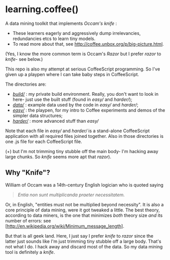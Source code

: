 learning.coffee()
=================

A data mining toolkit that implements _Occam's knife_ :

* These learners eagerly and aggressively dump irrelevancies,
redundancies etcs to learn tiny models.
* To read more about that, see http://coffee.unbox.org/p/big-picture.html.

(Yes, I know the more common term is Occam's _Razor_ but I prefer _razor_ to _knife_- see below.)

This repo is also my attempt at serious CoffeeScript programming.
So I've given up a playpen where I can take baby steps in CoffeeScript. 

The directories are:

* _[build/](https://github.com/timm/coffee-mine/tree/master/build)_
: my private build environment. Really, you don't want to look in here-
just use the built stuff (found in _easy/_ and _harder/_);
* _[data/](https://github.com/timm/coffee-mine/tree/master/data)_
: example data used by the code in _easy/_ and _harder/_;
* _[easy/](https://github.com/timm/coffee-mine/tree/master/easy)_
: the playpen, for my intro to Coffee experiments and demos
of the simpler data structures;
* _[harder/](https://github.com/timm/coffee-mine/tree/master/harder)_
: more advanced stuff than _easy/_

Note that each file in _easy/_ and _harder/_ is a  stand-alone
CoffeeScript application with all required files joined together.
Also in those directories is one .js file for each CoffeeScript file.

(+) but I'm not trimming
tiny stubble off the main body- I'm hacking away large chunks. So _knife_
seems more apt that _razor_).

Why "Knife"?
------------

William of Occam was a 14th-century English logician who is quoted saying

> _Entia non sunt multiplicanda praeter necessitatem._

Or, in English, "entities must not be multiplied beyond necessity".  It is also a core principle of data mining,
were it got tweaked a little. The best theory, according to data miners, is the one that minimizes _both_ theory size _and_
its number of errors: see [http://en.wikipedia.org/wiki/Minimum_message_length].

But that is all geek land. Here, I just say I prefer _knife_ to _razor_ since the latter just sounds like I'm just trimming
tiny stubble off a large body. That's not what I do. I hack away and discard most of the data. So my data mining tool is
definitely a _knife_.


